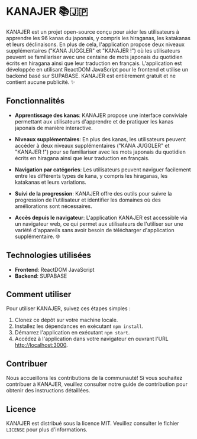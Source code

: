 # KANAJER 📚🇯🇵

KANAJER est un projet open-source conçu pour aider les utilisateurs à apprendre les 96 kanas du japonais, y compris les hiraganas, les katakanas et leurs déclinaisons. En plus de cela, l'application propose deux niveaux supplémentaires ("KANA JUGGLER" et "KANAJER !") où les utilisateurs peuvent se familiariser avec une centaine de mots japonais du quotidien écrits en hiragana ainsi que leur traduction en français. L'application est développée en utilisant ReactDOM JavaScript pour le frontend et utilise un backend basé sur SUPABASE. KANAJER est entièrement gratuit et ne contient aucune publicité. ✨

## Fonctionnalités

- **Apprentissage des kanas**: KANAJER propose une interface conviviale permettant aux utilisateurs d'apprendre et de pratiquer les kanas japonais de manière interactive.

- **Niveaux supplémentaires**: En plus des kanas, les utilisateurs peuvent accéder à deux niveaux supplémentaires ("KANA JUGGLER" et "KANAJER !") pour se familiariser avec les mots japonais du quotidien écrits en hiragana ainsi que leur traduction en français.

- **Navigation par catégories**: Les utilisateurs peuvent naviguer facilement entre les différents types de kana, y compris les hiraganas, les katakanas et leurs variations.

- **Suivi de la progression**: KANAJER offre des outils pour suivre la progression de l'utilisateur et identifier les domaines où des améliorations sont nécessaires.

- **Accès depuis le navigateur**: L'application KANAJER est accessible via un navigateur web, ce qui permet aux utilisateurs de l'utiliser sur une variété d'appareils sans avoir besoin de télécharger d'application supplémentaire. 🌐

## Technologies utilisées

- **Frontend**: ReactDOM JavaScript
- **Backend**: SUPABASE

## Comment utiliser

Pour utiliser KANAJER, suivez ces étapes simples :

1. Clonez ce dépôt sur votre machine locale.
2. Installez les dépendances en exécutant `npm install`.
3. Démarrez l'application en exécutant `npm start`.
4. Accédez à l'application dans votre navigateur en ouvrant l'URL [http://localhost:3000](http://localhost:3000).

## Contribuer

Nous accueillons les contributions de la communauté! Si vous souhaitez contribuer à KANAJER, veuillez consulter notre guide de contribution pour obtenir des instructions détaillées.

## Licence

KANAJER est distribué sous la licence MIT. Veuillez consulter le fichier `LICENSE` pour plus d'informations.
